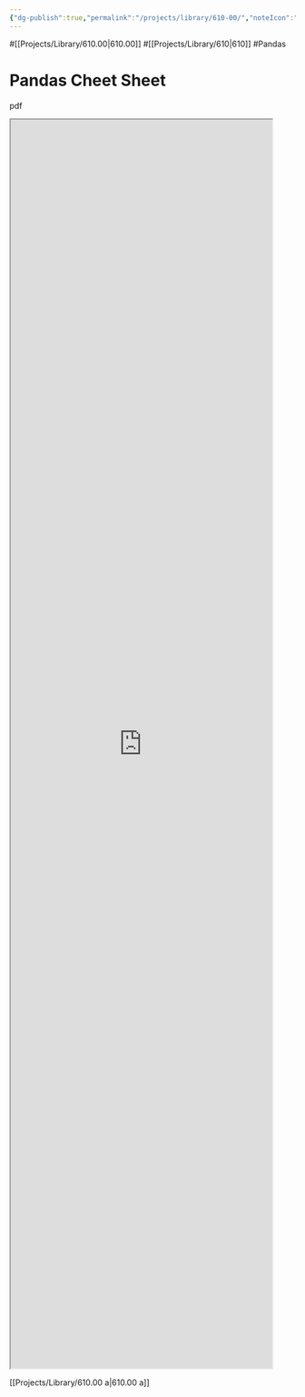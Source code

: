 ```yaml
---
{"dg-publish":true,"permalink":"/projects/library/610-00/","noteIcon":"0","created":"2024-01-17T23:45:11.853+09:00","updated":"2024-01-18T00:50:10.529+09:00"}
---
```


#[[Projects/Library/610.00\|610.00]] #[[Projects/Library/610\|610]] #Pandas


# Pandas Cheet Sheet
pdf
<iframe src="https://pandas.pydata.org/Pandas_Cheat_Sheet.pdf" style="width:48vw; height:55vh; "></iframe>



[[Projects/Library/610.00 a\|610.00 a]] 

